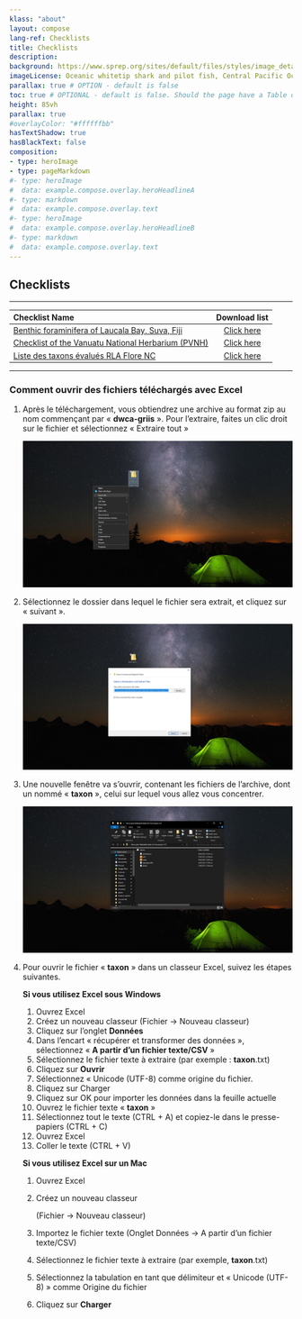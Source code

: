 ```yaml
---
klass: "about"
layout: compose
lang-ref: Checklists
title: Checklists
description: 
background: https://www.sprep.org/sites/default/files/styles/image_detai_670_400_/public/images/news/Still%201.jpg?itok=ZtVOFLw2
imageLicense: Oceanic whitetip shark and pilot fish, Central Pacific Ocean. © naturepl.com/Doug Perrine/WWF
parallax: true # OPTION - default is false
toc: true # OPTIONAL - default is false. Should the page have a Table of Contents
height: 85vh
parallax: true
#overlayColor: "#ffffffbb"
hasTextShadow: true
hasBlackText: false
composition:
- type: heroImage
- type: pageMarkdown
#- type: heroImage
#  data: example.compose.overlay.heroHeadlineA
#- type: markdown
#  data: example.compose.overlay.text
#- type: heroImage
#  data: example.compose.overlay.heroHeadlineB
#- type: markdown
#  data: example.compose.overlay.text
---
```


## Checklists

------

| Checklist Name                                               |                        Download list                         |
| :----------------------------------------------------------- | :----------------------------------------------------------: |
| [Benthic foraminifera of Laucala Bay, Suva, Fiji](https://www.gbif.org/dataset/c9099bac-616c-44bf-8319-0b9b1f589121) | [Click here](https://ipt.sprep.org/archive.do?r=sharma_foram) |
| [Checklist of the Vanuatu National Herbarium (PVNH)](https://www.gbif.org/dataset/7214d7ff-b8a4-4d70-b9b5-98420a63ff09) | [Click here](https://ipt.gbif.fr/archive.do?r=pvnh_checklist) |
| [Liste des taxons évalués  RLA Flore NC](https://www.gbif.org/dataset/b81670bc-a67c-480c-b91b-ed0ebdfc569b) | [Click here](https://ipt.gbif.fr/archive.do?r=endemia_nc_rl) |

------

### Comment ouvrir des fichiers téléchargés avec Excel

1. Après le téléchargement, vous obtiendrez une archive au format zip au nom commençant par « **dwca-griis** ». Pour l’extraire, faites un clic droit sur le fichier et sélectionnez « Extraire tout »

   ![1](/assets/images/Open-files-to-excel/1.png)

2. Sélectionnez le dossier dans lequel le fichier sera extrait, et cliquez sur « suivant ».

   ![2](/assets/images/Open-files-to-excel/2.png)

3. Une nouvelle fenêtre va s’ouvrir, contenant les fichiers de l’archive, dont un nommé « **taxon** », celui sur lequel vous allez vous concentrer.

   ![3](/assets/images/Open-files-to-excel/3.png)

4. Pour ouvrir le fichier « **taxon** » dans un classeur Excel, suivez les étapes suivantes.

   **Si vous utilisez Excel sous Windows**

   1. Ouvrez Excel
   2. Créez un nouveau classeur (Fichier -> Nouveau classeur)
   3. Cliquez sur l’onglet **Données**
   4. Dans l’encart « récupérer et transformer des données », sélectionnez « **A partir d’un fichier texte/CSV** »
   5. Sélectionnez le fichier texte à extraire (par exemple : **taxon**.txt)
   6. Cliquez sur **Ouvrir**
   7. Sélectionnez « Unicode (UTF-8) comme origine du fichier.
   8. Cliquez sur Charger
   9. Cliquez sur OK pour importer les données dans la feuille actuelle
   10. Ouvrez le fichier texte « **taxon** »
   11. Sélectionnez tout le texte (CTRL + A) et copiez-le dans le presse-papiers (CTRL + C)
   12. Ouvrez Excel
   13. Coller le texte (CTRL + V)

   **Si vous utilisez Excel sur un Mac**

   1. Ouvrez Excel

   2. Créez un nouveau classeur

      (Fichier -> Nouveau classeur)

   3. Importez le fichier texte (Onglet Données → A partir d’un fichier texte/CSV)

   4. Sélectionnez le fichier texte à extraire (par exemple, **taxon**.txt)

   5. Sélectionnez la tabulation en tant que délimiteur et « Unicode (UTF-8) » comme Origine du fichier

   6. Cliquez sur **Charger**